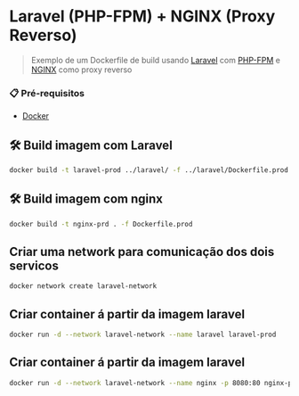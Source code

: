 # Laravel (PHP-FPM) + NGINX (Proxy Reverso)

> Exemplo de um Dockerfile de build usando [Laravel](https://laravel.com/) com [PHP-FPM](https://www.php.net/manual/pt_BR/install.fpm.php) e [NGINX](https://www.nginx.com/) como proxy reverso

### 📋 Pré-requisitos

* [Docker](https://www.docker.com/)

## 🛠️ Build imagem com Laravel
```bash
docker build -t laravel-prod ../laravel/ -f ../laravel/Dockerfile.prod
```

## 🛠️ Build imagem com nginx
```bash
docker build -t nginx-prd . -f Dockerfile.prod
```

## Criar uma network para comunicação dos dois servicos
```bash
docker network create laravel-network
```

## Criar container á partir da imagem laravel
```bash
docker run -d --network laravel-network --name laravel laravel-prod
```

## Criar container á partir da imagem laravel
```bash
docker run -d --network laravel-network --name nginx -p 8080:80 nginx-prd
```
